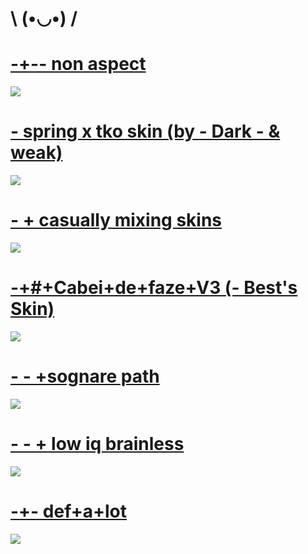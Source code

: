 # \ (•◡•) /

# [-+-- non aspect](https://puu.sh/EQWgK/c6bf2287fb.osk)
![](https://i.imgur.com/DZqufrq.jpg)

# [- spring x tko skin (by - Dark - & weak)](https://skins.osuck.net/index.php?newsid=1154)
![](https://skins.osuck.net/uploads/posts/2019-12/1575814223_3.jpg)

# [-   + casually mixing skins](https://puu.sh/EDrpE/9b60af1b1a.osk)
![](https://i.imgur.com/9eMjgGn.png)

# [-+#+Cabei+de+faze+V3 (- Best's Skin)](https://puu.sh/EAXf2/340643c0ef.osk)
![](https://i.imgur.com/LS18cvd.jpg)

# [- - +sognare path](https://puu.sh/EAX7f/9fec97c859.osk)
![](https://i.imgur.com/I7ZTLE4.jpg)

# [- - + low iq brainless](https://puu.sh/EAX7o/1b0105d897.osk)
![](https://i.imgur.com/q2XaSXb.jpg)

# [-+- def+a+lot](https://puu.sh/EAXmf/3eeeeda3da.osk)
![](https://i.imgur.com/LuOWMXe.jpg)

